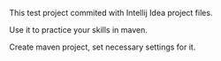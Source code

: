This test project commited with Intellij Idea project files.

Use it to practice your skills in maven.
 
Create maven project, set necessary settings for it.